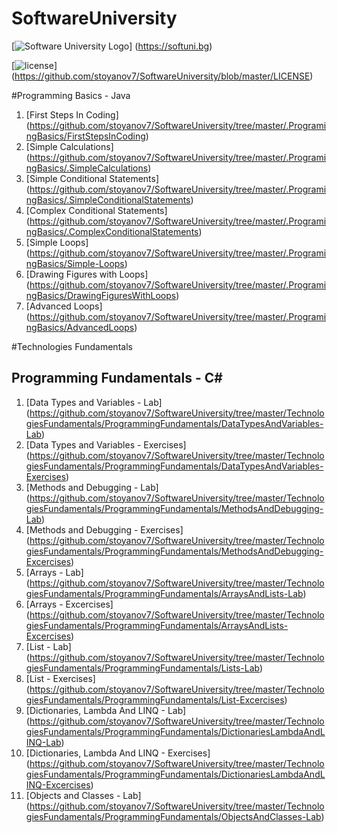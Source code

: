 # SoftwareUniversity

[![Software University Logo](http://innovationstarterbox.bg/wp-content/uploads/2016/05/Softuni_logo_trasparent.png)] (https://softuni.bg)

[![license](https://img.shields.io/github/license/mashape/apistatus.svg?maxAge=2592000)] (https://github.com/stoyanov7/SoftwareUniversity/blob/master/LICENSE)

#Programming Basics - Java
1. [First Steps In Coding] (https://github.com/stoyanov7/SoftwareUniversity/tree/master/.ProgramingBasics/FirstStepsInCoding)
2. [Simple Calculations] (https://github.com/stoyanov7/SoftwareUniversity/tree/master/.ProgramingBasics/.SimpleCalculations)
3. [Simple Conditional Statements] (https://github.com/stoyanov7/SoftwareUniversity/tree/master/.ProgramingBasics/.SimpleConditionalStatements)
4. [Complex Conditional Statements] (https://github.com/stoyanov7/SoftwareUniversity/tree/master/.ProgramingBasics/.ComplexConditionalStatements)
5. [Simple Loops] (https://github.com/stoyanov7/SoftwareUniversity/tree/master/.ProgramingBasics/Simple-Loops)
6. [Drawing Figures with Loops] (https://github.com/stoyanov7/SoftwareUniversity/tree/master/.ProgramingBasics/DrawingFiguresWithLoops)
7. [Advanced Loops] (https://github.com/stoyanov7/SoftwareUniversity/tree/master/.ProgramingBasics/AdvancedLoops)

#Technologies Fundamentals
## Programming Fundamentals - C# 
1. [Data Types and Variables - Lab] (https://github.com/stoyanov7/SoftwareUniversity/tree/master/TechnologiesFundamentals/ProgrammingFundamentals/DataTypesAndVariables-Lab)
2. [Data Types and Variables - Exercises] (https://github.com/stoyanov7/SoftwareUniversity/tree/master/TechnologiesFundamentals/ProgrammingFundamentals/DataTypesAndVariables-Exercises)
3. [Methods and Debugging - Lab] (https://github.com/stoyanov7/SoftwareUniversity/tree/master/TechnologiesFundamentals/ProgrammingFundamentals/MethodsAndDebugging-Lab)
4. [Methods and Debugging - Exercises] (https://github.com/stoyanov7/SoftwareUniversity/tree/master/TechnologiesFundamentals/ProgrammingFundamentals/MethodsAndDebugging-Excercises)
5. [Arrays - Lab] (https://github.com/stoyanov7/SoftwareUniversity/tree/master/TechnologiesFundamentals/ProgrammingFundamentals/ArraysAndLists-Lab)
6. [Arrays - Excercises] (https://github.com/stoyanov7/SoftwareUniversity/tree/master/TechnologiesFundamentals/ProgrammingFundamentals/ArraysAndLists-Excercises)
7. [List - Lab] (https://github.com/stoyanov7/SoftwareUniversity/tree/master/TechnologiesFundamentals/ProgrammingFundamentals/Lists-Lab)
8. [List - Exercises] (https://github.com/stoyanov7/SoftwareUniversity/tree/master/TechnologiesFundamentals/ProgrammingFundamentals/List-Excercises)
9. [Dictionaries, Lambda And LINQ - Lab] (https://github.com/stoyanov7/SoftwareUniversity/tree/master/TechnologiesFundamentals/ProgrammingFundamentals/DictionariesLambdaAndLINQ-Lab)
10. [Dictionaries, Lambda And LINQ - Exercises] (https://github.com/stoyanov7/SoftwareUniversity/tree/master/TechnologiesFundamentals/ProgrammingFundamentals/DictionariesLambdaAndLINQ-Excercises)
11. [Objects and Classes - Lab] (https://github.com/stoyanov7/SoftwareUniversity/tree/master/TechnologiesFundamentals/ProgrammingFundamentals/ObjectsAndClasses-Lab)
